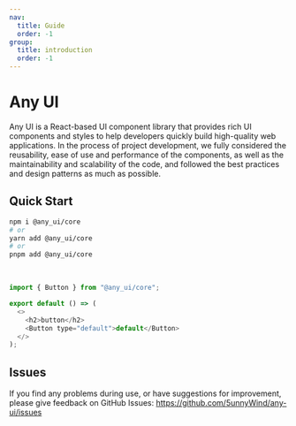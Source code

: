 ```yaml
---
nav:
  title: Guide
  order: -1
group:
  title: introduction
  order: -1
---
```


# Any UI

Any UI is a React-based UI component library that provides rich UI components and styles to help developers quickly build high-quality web applications. In the process of project development, we fully considered the reusability, ease of use and performance of the components, as well as the maintainability and scalability of the code, and followed the best practices and design patterns as much as possible.

## Quick Start

```bash
npm i @any_ui/core
# or
yarn add @any_ui/core
# or
pnpm add @any_ui/core
```
<br/>

```js
import { Button } from "@any_ui/core";

export default () => (
  <>
    <h2>button</h2>
    <Button type="default">default</Button>
  </>
);
```


## Issues

If you find any problems during use, or have suggestions for improvement, please give feedback on GitHub Issues: https://github.com/5unnyWind/any-ui/issues
